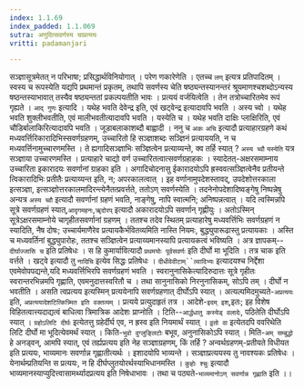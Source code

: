 ```yaml
---
index: 1.1.69
index_padded: 1.1.069
sutra: अणुदित्सवर्णस्य चाप्रत्ययः
vritti: padamanjari

---
```

सञ्ज्ञासूत्रमेतत् न परिभाषा; प्रसिद्धार्थविनियोगात् । परेण णकारेणेति । एतच्च `लण्` इत्यत्र प्रतिपादितम् । स्वस्य च रूपस्येति यद्यपि प्रथमान्तं प्रकृतम्, तथापि सवर्णस्य चेति षष्ठ्यन्तस्यानन्तरं श्रूयमाणश्चशब्दोऽन्यस्य षष्ठन्तस्याभावात् तस्यैव षष्ठ्यन्ततां प्रकल्पयतीति भावः । प्रत्ययं वर्जयित्वेति । तेन तत्रोच्चारितमेव रूपं गृह्यते । `आद् गुणः` इत्यादि । यथेह भवति देवेन्द्र इति, एवं खट्वेन्द्र इत्यादावपि भवति । अस्य च्वो । यथेह भवति शुक्लीभवतीति, एवं मालीभवतीत्यादावपि भवति । यस्येति च । यथेह भवति दाक्षिः प्लाक्षिरिति, एवं चौडिर्बालाकिरित्यादावपि भवति । जूडाबलाकाशब्दौ बाह्वादी ।
ननु च `अकः` `अचि` इत्यादौ प्रत्याहारग्रहणे कथं मध्यवर्त्तिरिकारादिभिस्सवर्णग्रहणम्, उच्चारितो हि सञ्ज्ञाशब्दः सञ्ज्ञिनं प्रत्याययति, न च मध्यवर्त्तिनामुच्चारणमस्ति । ते ह्यगादिसञ्ज्ञाभिः सञ्ज्ञित्वेन प्रत्याय्यन्ते, क्व तर्हि स्यात् ? `अस्य च्वौ` `यस्येति` यत्र सञ्ज्ञाया उच्चारणमस्ति । प्रत्याहारे चाद्यो वर्ण उच्चारितत्वात्सवर्णग्रहाहकः । स्यादेतत्-अक्षरसमाम्नाय उच्चारिता इकारादयः सवर्णानां ग्राहका इति । अगादिचोदनासु ईकारादयोऽपि ह्रस्ववत्सञ्ज्ञित्वेनैव प्रतीयन्ते त्विकारादिभिः प्रतीतैः प्रत्याय्यन्त इति, न; अपरकालत्वात् । इह वर्णानामुपदेशस्तावद्, उपदेशोत्तरकाला इत्सञ्ज्ञा, इत्सञ्ज्ञोत्तरकालमादिरन्त्येनैतत्प्रवर्त्तते, ततोऽण् सवर्णस्येति । तदनेनोपदेशादिष्वङ्गेषु निष्पन्नेषु अन्यत्र `अस्य च्वौ` इत्यादौ सवर्णानां ग्रहणं भवति, नाङ्गेषु, नापि स्वात्मनि; अनिष्पन्नत्वात् । यदि त्वस्मिन्नपि सूत्रे सवर्णग्रहणं स्यात्,`आदृगमहनः`,`ॠदोरप्` इत्यादौ अकारादयोऽपि सवर्णान् गृह्णीयुः । अतोऽस्मिन् सूत्रेऽक्षरसमाम्नोये चागृहीतसवर्णानां ग्रहणम् । ततश्च तदेव स्थितम् प्रत्याहारेषु मध्यवर्त्तिभिः सवर्णग्रहणं न स्यादिति, नैष दोषः; उच्चार्यमाणैरेव प्रत्यायकैर्भवितव्यमिति नास्ति नियमः, बुद्ध्युपारूढास्तु प्रत्यायकाः । अस्ति च मध्यवर्तिनां बुद्ध्युपारोहः, ततश्च सञ्ज्ञित्वेन प्रत्याय्यमानस्यापि प्रत्यायकत्वं भविष्यति । अत्र ज्ञापकम्--`दीर्घाज्जासि च` इति प्रतिषेधः । स हि कुमार्यावित्यादौ `प्रथमयोः पूर्वसवर्णः` इति दीर्घो मा भूदिति । तत्र चाक इति वर्त्तते । खट्वे इत्यादौ तु `नादिचि` इत्येव सिद्धः प्रतिषेधः । `दीधीवेवीटाम्``ल्वादिभ्यः` इत्यादयश्च निर्द्देशा एवमेवोपपद्यन्ते,यदि मध्यवर्त्तिभिरपि सवर्णग्रहणं भवति । स्वरानुनासिकेत्यादिरुदात्तः सूत्रे गृहीतः स्वरान्तरभिन्नमपि गृह्णाति, एवमनुदात्तस्वरितौ च । तथा सानुनासिको निरनुनासिकम्, सोऽपि तम् ।
दीर्घो न भवतीति । असति त्वप्रत्यय इत्यस्मिन् प्रत्ययेनापि सवर्णग्रहणात् दीर्घोऽपि स्यात् । अत्यल्पमिदमुच्यते-`अप्रत्ययः` इति, `अप्रत्ययादेशटित्किन्न्मित इति वक्तव्यम्` । प्रत्यये प्रत्युदाहृतं तत्र । आदेशे-`इदम् इश्`,इतः; इह विशेष विहितत्वात्त्यदाद्यत्वं बाधित्वा त्रिमात्रिक आदेशः प्राप्नोति । टिति--`आर्द्धधातु कस्येड् वलादेः`, पठितेति दीर्घोऽपि स्यात् । `ग्रहोऽलिटि दीर्घः` इत्येतत्तु ग्रहेर्दीर्घ एव, न ह्रस्व इति नियमार्थं स्यात् । `वृ़तो वा` इत्येतदपि ववरिथेति लिटि दीर्घो मा भूदित्येवमर्थं स्यात् । किति-`भुवो वुग्लुङ्लिटोः` बभूव, अनुनासिकोऽपि स्यात् । मिति-`अम् सम्बुद्धो` हे अनड्वन्, आमपि स्यात्, एवं तर्ह्यप्रत्यय इति नेह सञ्ज्ञाग्रहणम्, किं तर्हि ? अन्वर्थग्रहणम्-प्रतीयते विधीयत इति प्रत्ययः, भाव्यमानः सवर्णान्न गृह्णातीत्यर्थः । इशादयोपि भाव्यन्ते । सञ्ज्ञाप्रत्ययस्य तु नावश्यकः प्रतिषेधः । येनार्थम्प्रतियन्ति स प्रत्ययः, न हि दीर्घप्लुतयोरर्थस्याभिधानमस्ति । `कुहोः श्चुः` इत्यादौ भाव्यमानस्याप्युदित्त्वासामर्थ्यादप्रत्यय इति निषेधाभावः । तथा च पठ्यते-`भाव्यमानोऽण् सवर्णान्न गृह्णाति` इति ।।